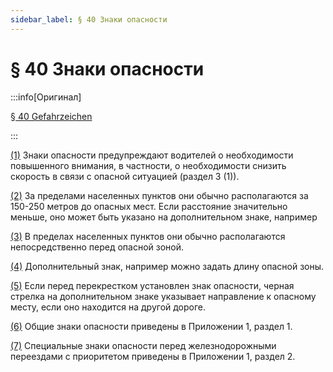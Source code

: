 ```yaml
---
sidebar_label: § 40 Знаки опасности
---
```


# § 40 Знаки опасности

:::info[Оригинал]

[§ 40 Gefahrzeichen](https://www.gesetze-im-internet.de/stvo_2013/__40.html)

:::


<span id="1">[(1)](#1)</span> Знаки опасности предупреждают водителей о необходимости повышенного внимания, в частности,
о необходимости снизить скорость в связи с опасной ситуацией (раздел 3 (1)).


<span id="2">[(2)](#2)</span> За пределами населенных пунктов они обычно располагаются за 150-250 метров до опасных мест.
Если расстояние значительно меньше, оно может быть указано на дополнительном знаке, например


<span id="3">[(3)](#3)</span> В пределах населенных пунктов они обычно располагаются непосредственно перед опасной зоной.


<span id="4">[(4)](#4)</span> Дополнительный знак, например
можно задать длину опасной зоны.


<span id="5">[(5)](#5)</span> Если перед перекрестком установлен знак опасности, черная стрелка на дополнительном знаке
указывает направление к опасному месту, если оно находится на другой дороге.


<span id="6">[(6)](#6)</span> Общие знаки опасности приведены в Приложении 1, раздел 1.


<span id="7">[(7)](#7)</span> Специальные знаки опасности перед железнодорожными переездами с приоритетом приведены в
Приложении 1, раздел 2.
